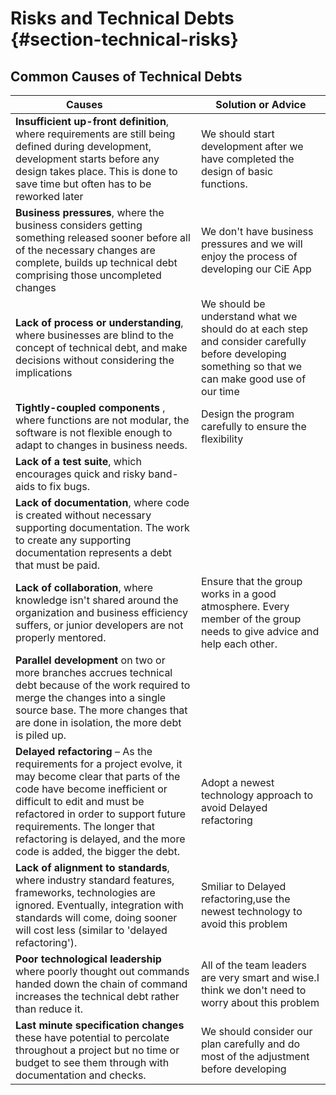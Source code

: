 Risks and Technical Debts {#section-technical-risks}
=========================

## Common Causes of Technical Debts
|Causes               |Solution or Advice|
| ------------------- |----------------------|
| **Insufficient up-front definition**, where requirements are still being defined during development, development starts before any design takes place. This is done to save time but often has to be reworked later|We should start development after we have completed the design of basic functions.|
| **Business pressures**, where the business considers getting something released sooner before all of the necessary changes are complete, builds up technical debt comprising those uncompleted changes|We don't have business pressures and we will enjoy the process of developing our CiE App|
| **Lack of process or understanding**, where businesses are blind to the concept of technical debt, and make decisions without considering the implications|We should be understand what we should do at each step and consider carefully before developing something so that we can make good use of our time|
|**Tightly-coupled components** , where functions are not modular, the software is not flexible enough to adapt to changes in business needs.|Design the program carefully to ensure the flexibility |Using modular design to ensure the flexibility of the program|
|**Lack of a test suite**, which encourages quick and risky band-aids to fix bugs.|
|**Lack of documentation**, where code is created without necessary supporting documentation. The work to create any supporting documentation represents a debt that must be paid.|
|**Lack of collaboration**, where knowledge isn't shared around the organization and business efficiency suffers, or junior developers are not properly mentored.|Ensure that the group works in a good atmosphere. Every member of the group needs to give advice and help each other.|
|**Parallel development** on two or more branches accrues technical debt because of the work required to merge the changes into a single source base. The more changes that are done in isolation, the more debt is piled up.|
|**Delayed refactoring** – As the requirements for a project evolve, it may become clear that parts of the code have become inefficient or difficult to edit and must be refactored in order to support future requirements. The longer that refactoring is delayed, and the more code is added, the bigger the debt.|Adopt a newest technology approach to avoid Delayed refactoring|
|**Lack of alignment to standards**, where industry standard features, frameworks, technologies are ignored. Eventually, integration with standards will come, doing sooner will cost less (similar to 'delayed refactoring').|Smiliar to Delayed refactoring,use the newest technology to avoid this problem|
|**Poor technological leadership** where poorly thought out commands handed down the chain of command increases the technical debt rather than reduce it.|All of the team leaders are very smart and wise.I think we don't need to worry about this problem|
|**Last minute specification changes** these have potential to percolate throughout a project but no time or budget to see them through with documentation and checks.|We should consider our plan carefully and do most of the adjustment before developing|

